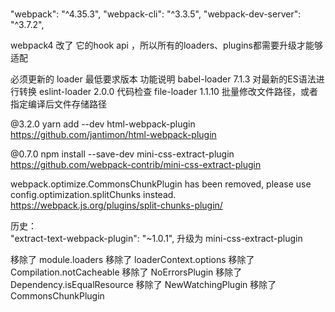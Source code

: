 # 
"webpack": "^4.35.3",
"webpack-cli": "^3.3.5",
"webpack-dev-server": "^3.7.2",


webpack4 改了 它的hook api ，所以所有的loaders、plugins都需要升级才能够适配

必须更新的 loader	最低要求版本	功能说明
babel-loader	7.1.3	对最新的ES语法进行转换
eslint-loader	2.0.0	代码检查
file-loader	1.1.10	批量修改文件路径，或者指定编译后文件存储路径

@3.2.0
yarn add --dev html-webpack-plugin 
https://github.com/jantimon/html-webpack-plugin

@0.7.0
npm install --save-dev mini-css-extract-plugin
https://github.com/webpack-contrib/mini-css-extract-plugin

webpack.optimize.CommonsChunkPlugin has been removed, please use config.optimization.splitChunks instead.
https://webpack.js.org/plugins/split-chunks-plugin/


历史：        
"extract-text-webpack-plugin": "~1.0.1", 升级为 mini-css-extract-plugin

移除了 module.loaders
移除了 loaderContext.options
移除了 Compilation.notCacheable
移除了 NoErrorsPlugin
移除了 Dependency.isEqualResource
移除了 NewWatchingPlugin
移除了 CommonsChunkPlugin
